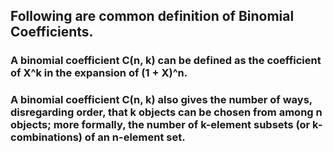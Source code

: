 ## Following are common definition of Binomial Coefficients.
### A binomial coefficient C(n, k) can be defined as the coefficient of X^k in the expansion of (1 + X)^n.
### A binomial coefficient C(n, k) also gives the number of ways, disregarding order, that k objects can be chosen from among n objects; more formally, the number of k-element subsets (or k-combinations) of an n-element set.
